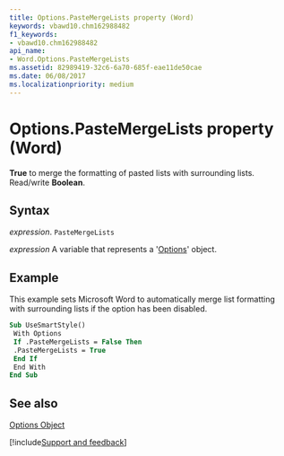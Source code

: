 ```yaml
---
title: Options.PasteMergeLists property (Word)
keywords: vbawd10.chm162988482
f1_keywords:
- vbawd10.chm162988482
api_name:
- Word.Options.PasteMergeLists
ms.assetid: 82989419-32c6-6a70-685f-eae11de50cae
ms.date: 06/08/2017
ms.localizationpriority: medium
---
```



# Options.PasteMergeLists property (Word)

 **True** to merge the formatting of pasted lists with surrounding lists. Read/write **Boolean**.


## Syntax

_expression_. `PasteMergeLists`

_expression_ A variable that represents a '[Options](Word.Options.md)' object.


## Example

This example sets Microsoft Word to automatically merge list formatting with surrounding lists if the option has been disabled.


```vb
Sub UseSmartStyle() 
 With Options 
 If .PasteMergeLists = False Then 
 .PasteMergeLists = True 
 End If 
 End With 
End Sub
```


## See also


[Options Object](Word.Options.md)

[!include[Support and feedback](~/includes/feedback-boilerplate.md)]